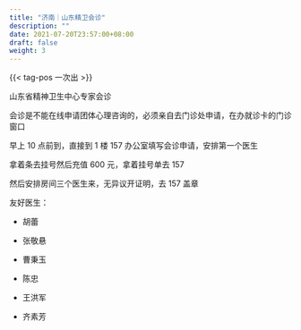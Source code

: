 ```yaml
---
title: "济南｜山东精卫会诊"
description: ""
date: 2021-07-20T23:57:00+08:00
draft: false
weight: 3
---
```


{{< tag-pos 一次出 >}}

山东省精神卫生中心专家会诊

会诊是不能在线申请团体心理咨询的，必须亲自去门诊处申请，在办就诊卡的门诊窗口

早上 10 点前到，直接到 1 楼 157 办公室填写会诊申请，安排第一个医生

拿着条去挂号然后充值 600 元，拿着挂号单去 157

然后安排房间三个医生来，无异议开证明，去 157 盖章

友好医生：

- 胡蕾

- 张敬悬

- 曹秉玉

- 陈忠

- 王洪军

- 齐素芳